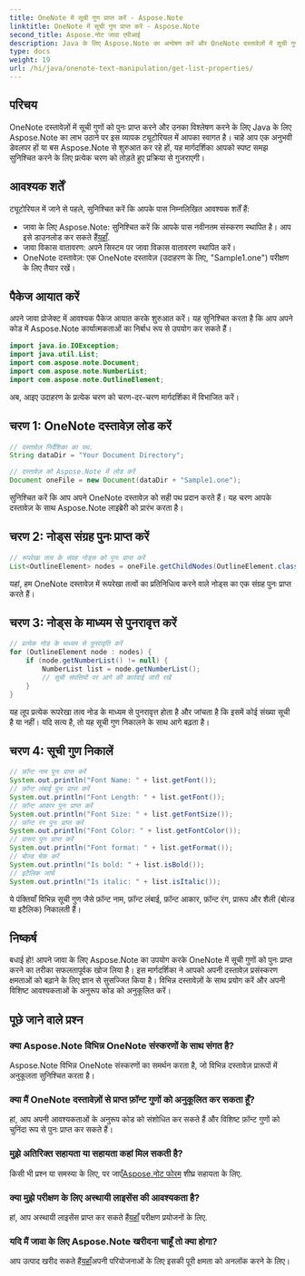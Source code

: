 ```yaml
---
title: OneNote में सूची गुण प्राप्त करें - Aspose.Note
linktitle: OneNote में सूची गुण प्राप्त करें - Aspose.Note
second_title: Aspose.नोट जावा एपीआई
description: Java के लिए Aspose.Note का अन्वेषण करें और OneNote दस्तावेज़ों में सूची गुणों को आसानी से पुनः प्राप्त करें। इस शक्तिशाली जावा लाइब्रेरी के साथ अपने दस्तावेज़ प्रसंस्करण को बढ़ाएं।
type: docs
weight: 19
url: /hi/java/onenote-text-manipulation/get-list-properties/
---
```

## परिचय
OneNote दस्तावेज़ों में सूची गुणों को पुनः प्राप्त करने और उनका विश्लेषण करने के लिए Java के लिए Aspose.Note का लाभ उठाने पर इस व्यापक ट्यूटोरियल में आपका स्वागत है। चाहे आप एक अनुभवी डेवलपर हों या बस Aspose.Note से शुरुआत कर रहे हों, यह मार्गदर्शिका आपको स्पष्ट समझ सुनिश्चित करने के लिए प्रत्येक चरण को तोड़ते हुए प्रक्रिया से गुजराएगी।
## आवश्यक शर्तें
ट्यूटोरियल में जाने से पहले, सुनिश्चित करें कि आपके पास निम्नलिखित आवश्यक शर्तें हैं:
-  जावा के लिए Aspose.Note: सुनिश्चित करें कि आपके पास नवीनतम संस्करण स्थापित है। आप इसे डाउनलोड कर सकते हैं[यहाँ](https://releases.aspose.com/note/java/).
- जावा विकास वातावरण: अपने सिस्टम पर जावा विकास वातावरण स्थापित करें।
- OneNote दस्तावेज़: एक OneNote दस्तावेज़ (उदाहरण के लिए, "Sample1.one") परीक्षण के लिए तैयार रखें।
## पैकेज आयात करें
अपने जावा प्रोजेक्ट में आवश्यक पैकेज आयात करके शुरुआत करें। यह सुनिश्चित करता है कि आप अपने कोड में Aspose.Note कार्यात्मकताओं का निर्बाध रूप से उपयोग कर सकते हैं।
```java
import java.io.IOException;
import java.util.List;
import com.aspose.note.Document;
import com.aspose.note.NumberList;
import com.aspose.note.OutlineElement;
```

अब, आइए उदाहरण के प्रत्येक चरण को चरण-दर-चरण मार्गदर्शिका में विभाजित करें।

## चरण 1: OneNote दस्तावेज़ लोड करें

```java
// दस्तावेज़ निर्देशिका का पथ.
String dataDir = "Your Document Directory";

// दस्तावेज़ को Aspose.Note में लोड करें
Document oneFile = new Document(dataDir + "Sample1.one");
```

सुनिश्चित करें कि आप अपने OneNote दस्तावेज़ को सही पथ प्रदान करते हैं। यह चरण आपके दस्तावेज़ के साथ Aspose.Note लाइब्रेरी को प्रारंभ करता है।

## चरण 2: नोड्स संग्रह पुनः प्राप्त करें

```java
// रूपरेखा तत्व के संग्रह नोड्स को पुनः प्राप्त करें
List<OutlineElement> nodes = oneFile.getChildNodes(OutlineElement.class);
```

यहां, हम OneNote दस्तावेज़ में रूपरेखा तत्वों का प्रतिनिधित्व करने वाले नोड्स का एक संग्रह पुनः प्राप्त करते हैं।

## चरण 3: नोड्स के माध्यम से पुनरावृत्त करें

```java
// प्रत्येक नोड के माध्यम से पुनरावृति करें
for (OutlineElement node : nodes) {
    if (node.getNumberList() != null) {
        NumberList list = node.getNumberList();
        // सूची संपत्तियों पर आगे की कार्रवाई जारी रखें
    }
}
```

यह लूप प्रत्येक रूपरेखा तत्व नोड के माध्यम से पुनरावृत्त होता है और जांचता है कि इसमें कोई संख्या सूची है या नहीं। यदि सत्य है, तो यह सूची गुण निकालने के साथ आगे बढ़ता है।

## चरण 4: सूची गुण निकालें

```java
// फ़ॉन्ट नाम पुनः प्राप्त करें
System.out.println("Font Name: " + list.getFont());
// फ़ॉन्ट लंबाई पुनः प्राप्त करें
System.out.println("Font Length: " + list.getFont());
// फ़ॉन्ट आकार पुनः प्राप्त करें
System.out.println("Font Size: " + list.getFontSize());
// फ़ॉन्ट रंग पुनः प्राप्त करें
System.out.println("Font Color: " + list.getFontColor());
// प्रारूप पुनः प्राप्त करें
System.out.println("Font format: " + list.getFormat());
// बोल्ड चेक करें
System.out.println("Is bold: " + list.isBold());
// इटैलिक जांचें
System.out.println("Is italic: " + list.isItalic());
```

ये पंक्तियाँ विभिन्न सूची गुण जैसे फ़ॉन्ट नाम, फ़ॉन्ट लंबाई, फ़ॉन्ट आकार, फ़ॉन्ट रंग, प्रारूप और शैली (बोल्ड या इटैलिक) निकालती हैं।

## निष्कर्ष
बधाई हो! आपने जावा के लिए Aspose.Note का उपयोग करके OneNote में सूची गुणों को पुनः प्राप्त करने का तरीका सफलतापूर्वक खोज लिया है। इस मार्गदर्शिका ने आपको अपनी दस्तावेज़ प्रसंस्करण क्षमताओं को बढ़ाने के लिए ज्ञान से सुसज्जित किया है। विभिन्न दस्तावेज़ों के साथ प्रयोग करें और अपनी विशिष्ट आवश्यकताओं के अनुरूप कोड को अनुकूलित करें।
## पूछे जाने वाले प्रश्न
### क्या Aspose.Note विभिन्न OneNote संस्करणों के साथ संगत है?
Aspose.Note विभिन्न OneNote संस्करणों का समर्थन करता है, जो विभिन्न दस्तावेज़ प्रारूपों में अनुकूलता सुनिश्चित करता है।
### क्या मैं OneNote दस्तावेज़ों से प्राप्त फ़ॉन्ट गुणों को अनुकूलित कर सकता हूँ?
हां, आप अपनी आवश्यकताओं के अनुरूप कोड को संशोधित कर सकते हैं और विशिष्ट फ़ॉन्ट गुणों को चुनिंदा रूप से पुनः प्राप्त कर सकते हैं।
### मुझे अतिरिक्त सहायता या सहायता कहां मिल सकती है?
 किसी भी प्रश्न या समस्या के लिए, पर जाएँ[Aspose.नोट फोरम](https://forum.aspose.com/c/note/28) शीघ्र सहायता के लिए.
### क्या मुझे परीक्षण के लिए अस्थायी लाइसेंस की आवश्यकता है?
 हां, आप अस्थायी लाइसेंस प्राप्त कर सकते हैं[यहाँ](https://purchase.aspose.com/temporary-license/) परीक्षण प्रयोजनों के लिए.
### यदि मैं जावा के लिए Aspose.Note खरीदना चाहूँ तो क्या होगा?
 आप उत्पाद खरीद सकते हैं[यहाँ](https://purchase.aspose.com/buy)अपनी परियोजनाओं के लिए इसकी पूरी क्षमता को अनलॉक करने के लिए।